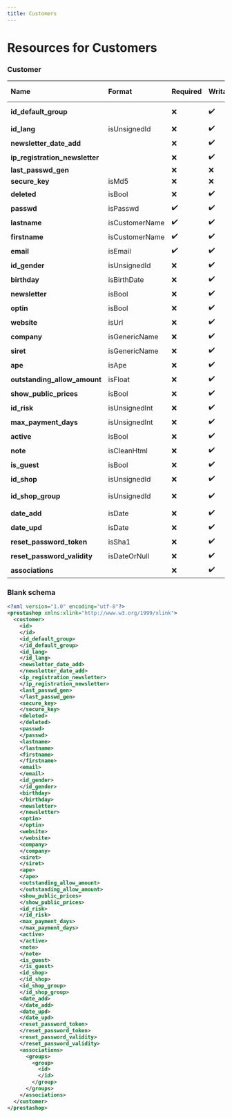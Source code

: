 ```yaml
---
title: Customers
---
```


# Resources for Customers

### Customer

|              Name              |     Format     | Required | Writable | Max size |   Description    |
| :----------------------------- | :------------- | :------- | :------- | :------- | :--------------- |
| **id_default_group**           |                | ❌        | ✔️       |          | Default group ID |
| **id_lang**                    | isUnsignedId   | ❌        | ✔️       |          | Lang ID          |
| **newsletter_date_add**        |                | ❌        | ✔️       |          |                  |
| **ip_registration_newsletter** |                | ❌        | ✔️       |          |                  |
| **last_passwd_gen**            |                | ❌        | ❌        |          |                  |
| **secure_key**                 | isMd5          | ❌        | ❌        |          |                  |
| **deleted**                    | isBool         | ❌        | ✔️       |          |                  |
| **passwd**                     | isPasswd       | ✔️       | ✔️       | 255      |                  |
| **lastname**                   | isCustomerName | ✔️       | ✔️       | 255      |                  |
| **firstname**                  | isCustomerName | ✔️       | ✔️       | 255      |                  |
| **email**                      | isEmail        | ✔️       | ✔️       | 255      |                  |
| **id_gender**                  | isUnsignedId   | ❌        | ✔️       |          | Gender ID        |
| **birthday**                   | isBirthDate    | ❌        | ✔️       |          |                  |
| **newsletter**                 | isBool         | ❌        | ✔️       |          |                  |
| **optin**                      | isBool         | ❌        | ✔️       |          |                  |
| **website**                    | isUrl          | ❌        | ✔️       |          |                  |
| **company**                    | isGenericName  | ❌        | ✔️       |          |                  |
| **siret**                      | isGenericName  | ❌        | ✔️       |          |                  |
| **ape**                        | isApe          | ❌        | ✔️       |          |                  |
| **outstanding_allow_amount**   | isFloat        | ❌        | ✔️       |          |                  |
| **show_public_prices**         | isBool         | ❌        | ✔️       |          |                  |
| **id_risk**                    | isUnsignedInt  | ❌        | ✔️       |          | Risk ID          |
| **max_payment_days**           | isUnsignedInt  | ❌        | ✔️       |          |                  |
| **active**                     | isBool         | ❌        | ✔️       |          |                  |
| **note**                       | isCleanHtml    | ❌        | ✔️       | 65000    |                  |
| **is_guest**                   | isBool         | ❌        | ✔️       |          |                  |
| **id_shop**                    | isUnsignedId   | ❌        | ✔️       |          | Shop ID          |
| **id_shop_group**              | isUnsignedId   | ❌        | ✔️       |          | Shop group ID    |
| **date_add**                   | isDate         | ❌        | ✔️       |          |                  |
| **date_upd**                   | isDate         | ❌        | ✔️       |          |                  |
| **reset_password_token**       | isSha1         | ❌        | ✔️       | 40       |                  |
| **reset_password_validity**    | isDateOrNull   | ❌        | ✔️       |          |                  |
| **associations**               |                | ❌        | ✔️       |          |                  |


### Blank schema

```xml
<?xml version="1.0" encoding="utf-8"?>
<prestashop xmlns:xlink="http://www.w3.org/1999/xlink">
  <customer>
    <id>
    </id>
    <id_default_group>
    </id_default_group>
    <id_lang>
    </id_lang>
    <newsletter_date_add>
    </newsletter_date_add>
    <ip_registration_newsletter>
    </ip_registration_newsletter>
    <last_passwd_gen>
    </last_passwd_gen>
    <secure_key>
    </secure_key>
    <deleted>
    </deleted>
    <passwd>
    </passwd>
    <lastname>
    </lastname>
    <firstname>
    </firstname>
    <email>
    </email>
    <id_gender>
    </id_gender>
    <birthday>
    </birthday>
    <newsletter>
    </newsletter>
    <optin>
    </optin>
    <website>
    </website>
    <company>
    </company>
    <siret>
    </siret>
    <ape>
    </ape>
    <outstanding_allow_amount>
    </outstanding_allow_amount>
    <show_public_prices>
    </show_public_prices>
    <id_risk>
    </id_risk>
    <max_payment_days>
    </max_payment_days>
    <active>
    </active>
    <note>
    </note>
    <is_guest>
    </is_guest>
    <id_shop>
    </id_shop>
    <id_shop_group>
    </id_shop_group>
    <date_add>
    </date_add>
    <date_upd>
    </date_upd>
    <reset_password_token>
    </reset_password_token>
    <reset_password_validity>
    </reset_password_validity>
    <associations>
      <groups>
        <group>
          <id>
          </id>
        </group>
      </groups>
    </associations>
  </customer>
</prestashop>
```

